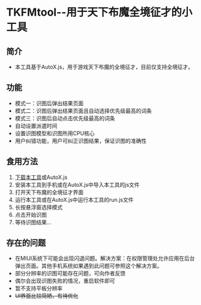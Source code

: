 # TKFMtool--用于天下布魔全境征才的小工具

## 简介
* 本工具基于AutoX.js，用于游戏天下布魔的全境征才，目前仅支持全境征才。

## 功能
* 模式一：识图后弹出结果页面
* 模式二：识图后弹出结果页面且自动选择优先级最高的词条
* 模式三：识图后自动点击优先级最高的词条
* 自动设置派遣时间
* 设置识图模型和识图所用CPU核心
* 用户纠错功能，用户可纠正识图结果，保证识图的准确性

## 食用方法
1. [下载本工具](https://github.com/BGFFw/TKFMtool/releases/tag/v1.0.0)或AutoX.js
2. 安装本工具到手机或在AutoX.js中导入本工具的js文件
3. 打开天下布魔的全境征才界面
4. 运行本工具或在AutoX.js中运行本工具的run.js文件
5. 长按悬浮窗选择模式
6. 点击开始识图
7. 等待识图结果...

## 存在的问题
* 在MIUI系统下可能会出现闪退问题。解决方案：在权限管理处允许应用在后台弹出页面。其他手机系统如果遇到此问题可参照这个解决方案。
* 部分分辨率的识图可能存在问题，可向作者反馈
* 偶尔会出现识图失败的情况，重启软件即可
* 暂不支持平板分辨率
* ~~UI界面比较简陋，有待优化~~
